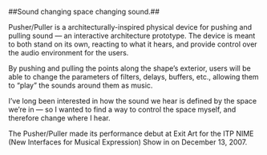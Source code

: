 ##Sound changing space changing sound.##

Pusher/Puller is a architecturally-inspired physical device for pushing and pulling sound — an interactive architecture prototype. The device is meant to both stand on its own, reacting to what it hears, and provide control over the audio environment for the users.

By pushing and pulling the points along the shape’s exterior, users will be able to change the parameters of filters, delays, buffers, etc., allowing them to “play” the sounds around them as music.

I’ve long been interested in how the sound we hear is defined by the space we’re in — so I wanted to find a way to control the space myself, and therefore change where I hear.

The Pusher/Puller made its performance debut at Exit Art for the ITP NIME (New Interfaces for Musical Expression) Show in on December 13, 2007.
